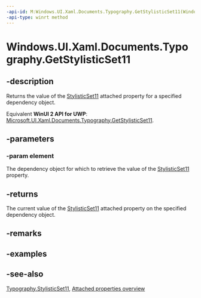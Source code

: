 ```yaml
---
-api-id: M:Windows.UI.Xaml.Documents.Typography.GetStylisticSet11(Windows.UI.Xaml.DependencyObject)
-api-type: winrt method
---
```


<!-- Method syntax
public bool GetStylisticSet11(Windows.UI.Xaml.DependencyObject element)
-->

# Windows.UI.Xaml.Documents.Typography.GetStylisticSet11

## -description
Returns the value of the [StylisticSet11](typography_stylisticset11.md) attached property for a specified dependency object.

Equivalent **WinUI 2 API for UWP**: [Microsoft.UI.Xaml.Documents.Typography.GetStylisticSet11](/windows/winui/api/microsoft.ui.xaml.documents.typography.getstylisticset11).

## -parameters
### -param element
The dependency object for which to retrieve the value of the [StylisticSet11](typography_stylisticset11.md) property.

## -returns
The current value of the [StylisticSet11](typography_stylisticset11.md) attached property on the specified dependency object.

## -remarks

## -examples

## -see-also

[Typography.StylisticSet11](typography_stylisticset11.md), [Attached properties overview](/windows/uwp/xaml-platform/attached-properties-overview)
